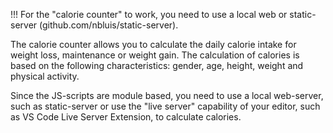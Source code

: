 !!! For the "calorie counter" to work, you need to use a local web or static-server (github.com/nbluis/static-server).

The calorie counter allows you to calculate the daily calorie intake for weight loss, maintenance or weight gain. The calculation of calories is based on the following characteristics: gender, age, height, weight and physical activity.

Since the JS-scripts are module based, you need to use a local web-server, such as static-server or use the "live server" capability of your editor, such as VS Code Live Server Extension, to calculate calories.